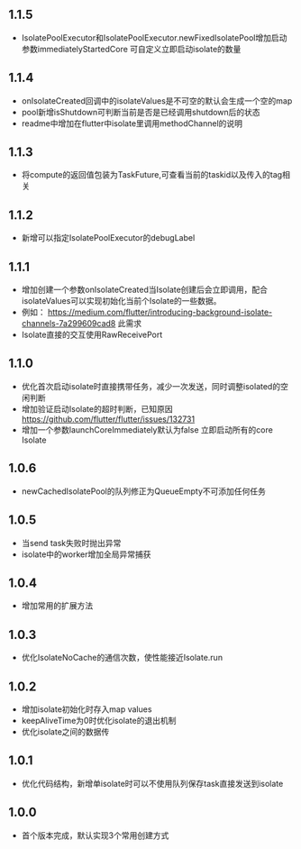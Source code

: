 ## 1.1.5

* IsolatePoolExecutor和IsolatePoolExecutor.newFixedIsolatePool增加启动参数immediatelyStartedCore
  可自定义立即启动isolate的数量

## 1.1.4

* onIsolateCreated回调中的isolateValues是不可空的默认会生成一个空的map
* pool新增isShutdown可判断当前是否是已经调用shutdown后的状态
* readme中增加在flutter中isolate里调用methodChannel的说明

## 1.1.3

* 将compute的返回值包装为TaskFuture,可查看当前的taskid以及传入的tag相关

## 1.1.2

* 新增可以指定IsolatePoolExecutor的debugLabel

## 1.1.1

* 增加创建一个参数onIsolateCreated当Isolate创建后会立即调用，配合isolateValues可以实现初始化当前个Isolate的一些数据。
* 例如： https://medium.com/flutter/introducing-background-isolate-channels-7a299609cad8 此需求
* Isolate直接的交互使用RawReceivePort

## 1.1.0

* 优化首次启动isolate时直接携带任务，减少一次发送，同时调整isolated的空闲判断
* 增加验证启动Isolate的超时判断，已知原因 https://github.com/flutter/flutter/issues/132731
* 增加一个参数launchCoreImmediately默认为false 立即启动所有的core Isolate

## 1.0.6

* newCachedIsolatePool的队列修正为QueueEmpty不可添加任何任务

## 1.0.5

* 当send task失败时抛出异常
* isolate中的worker增加全局异常捕获

## 1.0.4

* 增加常用的扩展方法

## 1.0.3

* 优化IsolateNoCache的通信次数，使性能接近Isolate.run

## 1.0.2

* 增加isolate初始化时存入map values
* keepAliveTime为0时优化isolate的退出机制
* 优化isolate之间的数据传

## 1.0.1

* 优化代码结构，新增单isolate时可以不使用队列保存task直接发送到isolate

## 1.0.0

* 首个版本完成，默认实现3个常用创建方式


